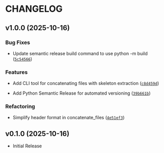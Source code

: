 # CHANGELOG

<!-- version list -->

## v1.0.0 (2025-10-16)

### Bug Fixes

- Update semantic release build command to use python -m build
  ([`5c54566`](https://github.com/undo76/loppers/commit/5c545667d6a30c5ec52c384775f298b6d597d3ab))

### Features

- Add CLI tool for concatenating files with skeleton extraction
  ([`c8d459d`](https://github.com/undo76/loppers/commit/c8d459d4ba1bc95e9ce67218a108a92c819d05af))

- Add Python Semantic Release for automated versioning
  ([`39b661b`](https://github.com/undo76/loppers/commit/39b661b8dfeff1f9d430c21598d5b2323b204b11))

### Refactoring

- Simplify header format in concatenate_files
  ([`4e51ef3`](https://github.com/undo76/loppers/commit/4e51ef36c782c2b3fc265bbfa6b8b6d8a1bdea4d))


## v0.1.0 (2025-10-16)

- Initial Release
